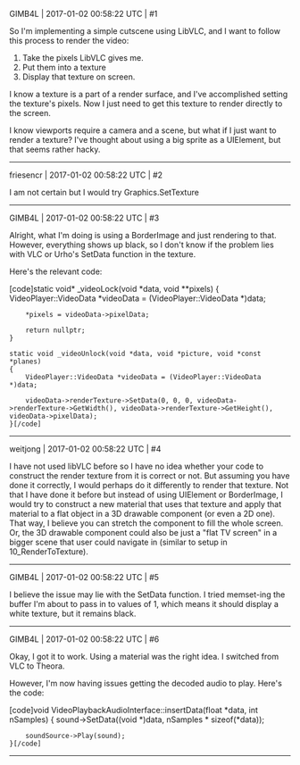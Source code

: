 GIMB4L | 2017-01-02 00:58:22 UTC | #1

So I'm implementing a simple cutscene using LibVLC, and I want to follow this process to render the video:

1. Take the pixels LibVLC gives me.
2. Put them into a texture
3. Display that texture on screen.

I know a texture is a part of a render surface, and I've accomplished setting the texture's pixels. Now I just need to get this texture to render directly to the screen.

I know viewports require a camera and a scene, but what if I just want to render a texture? I've thought about using a big sprite as a UIElement, but that seems rather hacky.

-------------------------

friesencr | 2017-01-02 00:58:22 UTC | #2

I am not certain but I would try Graphics.SetTexture

-------------------------

GIMB4L | 2017-01-02 00:58:22 UTC | #3

Alright, what I'm doing is using a BorderImage and just rendering to that. However, everything shows up black, so I don't know if the problem lies with VLC or Urho's SetData function in the texture.

Here's the relevant code:

[code]static void* _videoLock(void *data, void **pixels)
	{
		VideoPlayer::VideoData *videoData = (VideoPlayer::VideoData *)data;

		*pixels = videoData->pixelData;

		return nullptr;
	}

	static void _videoUnlock(void *data, void *picture, void *const *planes)
	{
		VideoPlayer::VideoData *videoData = (VideoPlayer::VideoData *)data;

		videoData->renderTexture->SetData(0, 0, 0, videoData->renderTexture->GetWidth(), videoData->renderTexture->GetHeight(), videoData->pixelData);
	}[/code]

-------------------------

weitjong | 2017-01-02 00:58:22 UTC | #4

I have not used libVLC before so I have no idea whether your code to construct the render texture from it is correct or not. But assuming you have done it correctly, I would perhaps do it differently to render that texture. Not that I have done it before but instead of using UIElement or BorderImage, I would try to construct a new material that uses that texture and apply that material to a flat object in a 3D drawable component (or even a 2D one). That way, I believe you can stretch the component to fill the whole screen. Or, the 3D drawable component could also be just a "flat TV screen" in a bigger scene that user could navigate in (similar to setup in 10_RenderToTexture).

-------------------------

GIMB4L | 2017-01-02 00:58:22 UTC | #5

I believe the issue may lie with the SetData function. I tried memset-ing the buffer I'm about to pass in to values of 1, which means it should display a white texture, but it remains black.

-------------------------

GIMB4L | 2017-01-02 00:58:22 UTC | #6

Okay, I got it to work. Using a material was the right idea. I switched from VLC to Theora.

However, I'm now having issues getting the decoded audio to play. Here's the code:

[code]void VideoPlaybackAudioInterface::insertData(float *data, int nSamples)
	{
		sound->SetData((void *)data, nSamples * sizeof(*data));

		soundSource->Play(sound);
	}[/code]

-------------------------

